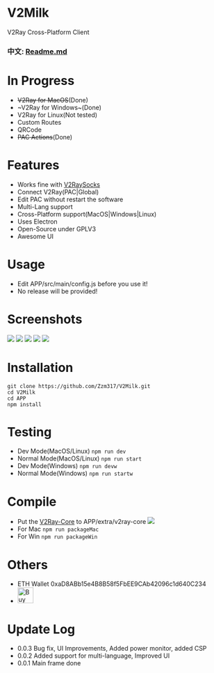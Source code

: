 # V2Milk
V2Ray Cross-Platform Client

### 中文: [Readme.md](https://github.com/Zzm317/V2Milk/blob/master/README.md)

# In Progress
* ~~V2Ray for MacOS~~(Done)
* ~V2Ray for Windows~(Done)
* V2Ray for Linux(Not tested)
* Custom Routes
* QRCode
* ~~PAC Actions~~(Done)

# Features
* Works fine with [V2RaySocks](https://github.com/Zzm317/v2raysocks)
* Connect V2Ray(PAC|Global)
* Edit PAC without restart the software
* Multi-Lang support 
* Cross-Platform support(MacOS|Windows|Linux)
* Uses Electron
* Open-Source under GPLV3
* Awesome UI

# Usage
* Edit APP/src/main/config.js before you use it!
* No release will be provided!

# Screenshots
![](https://raw.githubusercontent.com/Zzm317/V2Milk/master/images/1.jpg)
![](https://raw.githubusercontent.com/Zzm317/V2Milk/master/images/2.jpg)
![](https://raw.githubusercontent.com/Zzm317/V2Milk/master/images/3.jpg)
![](https://raw.githubusercontent.com/Zzm317/V2Milk/master/images/4.jpg)
![](https://raw.githubusercontent.com/Zzm317/V2Milk/master/images/5.jpg)

# Installation
```
git clone https://github.com/Zzm317/V2Milk.git
cd V2Milk
cd APP
npm install
```

# Testing
* Dev Mode(MacOS/Linux) ```npm run dev```
* Normal Mode(MacOS/Linux) ```npm run start```
* Dev Mode(Windows) ```npm run devw```
* Normal Mode(Windows) ```npm run startw```

# Compile
* Put the [V2Ray-Core](https://github.com/v2ray/v2ray-core/releases) to APP/extra/v2ray-core
![](https://raw.githubusercontent.com/Zzm317/V2Milk/master/images/6.jpg)
* For Mac ```npm run packageMac```
* For Win ```npm run packageWin```

# Others
* ETH Wallet 0xaD8ABb15e4B8B58f5FbEE9CAb42096c1d640C234
* <a href='https://ko-fi.com/U7U7K54E' target='_blank'><img height='36' style='border:0px;height:36px;' src='https://az743702.vo.msecnd.net/cdn/kofi4.png?v=f' border='0' alt='Buy Me a Coffee' /></a>

# Update Log
* 0.0.3 Bug fix, UI Improvements, Added power monitor, added CSP
* 0.0.2 Added support for multi-language, Improved UI
* 0.0.1 Main frame done